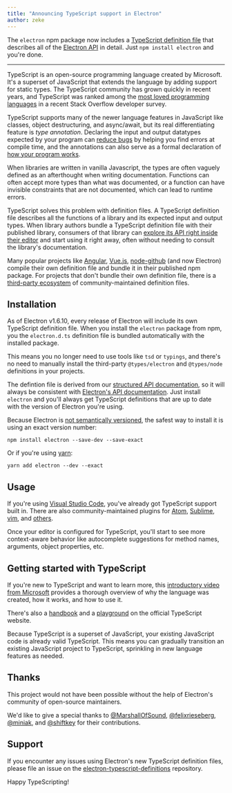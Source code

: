 ```yaml
---
title: "Announcing TypeScript support in Electron"
author: zeke
---
```


The `electron` npm package now includes a
[TypeScript definition file](http://definitelytyped.org/) that describes all of
the [Electron API](https://electron.atom.io/docs/api/) in detail. Just
`npm install electron` and you're done.

---

TypeScript is an open-source programming language created by Microsoft. It's
a superset of JavaScript that extends the language by adding support for
static types. The TypeScript community has grown quickly in recent years,
and TypeScript was ranked among the
[most loved programming languages](https://stackoverflow.com/insights/survey/2017#technology-most-loved-dreaded-and-wanted-languages)
in a recent Stack Overflow developer survey.

TypeScript supports many of the newer language features in JavaScript like
classes, object destructuring, and async/await, but its real differentiating
feature is _type annotation_.
Declaring the input and output datatypes expected by your program can
[reduce bugs](https://slack.engineering/typescript-at-slack-a81307fa288d) by
helping you find errors at compile time, and the annotations can also serve
as a formal declaration of [how your program works](https://staltz.com/all-js-libraries-should-be-authored-in-typescript.html).

When libraries are written in vanilla Javascript, the types are often vaguely
defined as an afterthought when writing documentation. Functions can often
accept more types than what was documented, or a function can have invisible
constraints that are not documented, which can lead to runtime errors.

TypeScript solves this problem with definition files.
A TypeScript definition file describes all the functions of a library and its
expected input and output types. When library authors bundle a TypeScript
definition file with their published library, consumers of that library can
[explore its API right inside their editor](https://code.visualstudio.com/docs/editor/intellisense)
and start using it right away, often without needing to consult the library's
documentation.

Many popular projects like
[Angular](https://angularjs.org/),
[Vue.js](http://vuejs.org/),
[node-github](https://github.com/mikedeboer/node-github)
(and now Electron) compile their own definition file and bundle it in their
published npm package. For projects that don't bundle their own definition file,
there is a
[third-party ecosystem](https://github.com/DefinitelyTyped/DefinitelyTyped)
of community-maintained definition files.

## Installation

As of Electron v1.6.10, every release of Electron will include its own
TypeScript definition file. When you install the `electron` package from npm,
you the `electron.d.ts` definition file is bundled automatically with the
installed package.

This means you no longer need to use tools like `tsd` or `typings`, and there's
no need to manually install the third-party `@types/electron`
and `@types/node` definitions in your projects.

The defintion file is derived from our
[structured API documentation](https://electron.atom.io/blog/2016/09/27/api-docs-json-schema),
so it will always be consistent with [Electron's API documentation](https://electron.atom.io/docs/api/).
Just install `electron` and you'll always get TypeScript definitions that are
up to date with the version of Electron you're using.

Because Electron is
[not semantically versioned](https://electron.atom.io/docs/tutorial/electron-versioning/),
the safest way to install it is using an exact version number:

```
npm install electron --save-dev --save-exact
```

Or if you're using [yarn](https://yarnpkg.com/lang/en/docs/migrating-from-npm/#toc-cli-commands-comparison):

```
yarn add electron --dev --exact
```

## Usage

If you're using [Visual Studio Code](https://code.visualstudio.com/), you've
already got TypeScript support built in. There are also community-maintained
plugins for
[Atom](https://atom.io/packages/atom-typescript),
[Sublime](https://github.com/Microsoft/TypeScript-Sublime-Plugin),
[vim](https://github.com/Microsoft/TypeScript/wiki/TypeScript-Editor-Support#vim),
and
[others](https://www.typescriptlang.org/index.html#download-links).

Once your editor is configured for TypeScript, you'll start to see more
context-aware behavior like autocomplete suggestions for method names,
arguments, object properties, etc.

## Getting started with TypeScript

If you're new to TypeScript and want to learn more, this
[introductory video from Microsoft](http://video.ch9.ms/ch9/4ae3/062c336d-9cf0-498f-ae9a-582b87954ae3/B881_mid.mp4)
provides a thorough overview of why the language was created, how it works,
and how to use it.

There's also a
[handbook](https://www.typescriptlang.org/docs/handbook/basic-types.html)
and a
[playground](https://www.typescriptlang.org/play/index.html)
on the official TypeScript website.

Because TypeScript is a superset of JavaScript, your existing JavaScript code is
already valid TypeScript. This means you can gradually transition an existing
JavaScript project to TypeScript, sprinkling in new language features as needed.

## Thanks

This project would not have been possible without the help of Electron's
community of open-source maintainers.

We'd like to give a special thanks to
[@MarshallOfSound](https://github.com/MarshallOfSound),
[@felixrieseberg](https://github.com/felixrieseberg),
[@miniak](https://github.com/miniak), and
[@shiftkey](https://github.com/shiftkey)
for their contributions.

## Support

If you encounter any issues using Electron's new TypeScript definition files,
please file an issue on the
[electron-typescript-definitions](https://github.com/electron/electron-typescript-definitions/issues) repository.

Happy TypeScripting!
